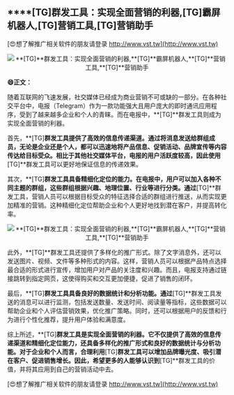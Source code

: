 ## ****[TG]**群发工具：实现全面营销的利器,**[TG]**霸屏机器人,**[TG]**营销工具,**[TG]**营销助手**

[😍想了解推广相关软件的朋友请登录 http://www.vst.tw](http://www.vst.tw)

 <center><img src="https://vst.tw/MP4/tuiguang/png/2.png" alt="**[TG]**群发工具：实现全面营销的利器,**[TG]**霸屏机器人,**[TG]**营销工具,**[TG]**营销助手"></center>

**😄正文：**

随着互联网的飞速发展，社交媒体已经成为商业营销不可或缺的一部分。在各种社交平台中，电报（Telegram）作为一款功能强大且用户庞大的即时通讯应用程序，受到了越来越多企业和个人的青睐。而在电报中，**[TG]**群发工具则成为实现全面营销的利器。

首先，**[TG]**群发工具提供了高效的信息传递渠道。通过将消息发送给群组成员，无论是企业还是个人，都可以迅速地将产品信息、促销活动、品牌宣传等内容传达给目标受众。相比于其他社交媒体平台，电报的用户活跃度较高，因此使用**[TG]**群发工具可以更好地保证信息的传递效果。

其次，**[TG]**群发工具具备精细化定位的能力。在电报中，用户可以加入各种不同主题的群组，这些群组根据兴趣、地理位置、行业等进行分类。通过**[TG]**群发工具，营销人员可以根据目标受众的特征选择合适的群组进行推送，从而实现更加精准的营销。这种精细化定位帮助企业和个人更好地找到潜在客户，并提高转化率。

 <center><img src="https://vst.tw/MP4/tuiguang/png/1.png" alt="**[TG]**群发工具：实现全面营销的利器,**[TG]**霸屏机器人,**[TG]**营销工具,**[TG]**营销助手"></center>

此外，**[TG]**群发工具还提供了多样化的推广形式。除了文字消息外，还可以发送图片、视频、文件等多种形式的内容。这样，营销人员可以根据产品特点选择最合适的形式进行宣传，增加用户对产品的关注度和兴趣。而且，电报支持通过链接跳转到指定网页，这使得购买和交互更加便捷，促进了销售的闭环。

最后，**[TG]**群发工具具备良好的数据统计和分析功能。通过**[TG]**群发工具发送的消息可以进行监测，包括发送数量、发送时间、阅读量等指标，这些数据可以帮助企业和个人评估营销效果，优化推广策略。同时，还可以根据用户的反馈和行为进行个性化推荐，提升用户体验和满意度。

综上所述，**[TG]**群发工具是实现全面营销的利器。它不仅提供了高效的信息传递渠道和精细化定位能力，还具备多样化的推广形式和良好的数据统计与分析功能。对于企业和个人而言，合理利用**[TG]**群发工具可以增加品牌曝光度、吸引潜在客户、促进销售增长。因此，希望更多的人能够认识到**[TG]**群发工具的价值，并将其应用到自己的营销活动中去。

[😍想了解推广相关软件的朋友请登录 http://www.vst.tw](http://www.vst.tw)



